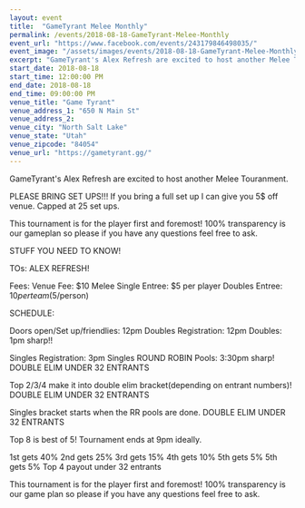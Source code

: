 ```yaml
---
layout: event
title:  "GameTyrant Melee Monthly"
permalink: /events/2018-08-18-GameTyrant-Melee-Monthly
event_url: "https://www.facebook.com/events/243179846498035/"
event_image: "/assets/images/events/2018-08-18-GameTyrant-Melee-Monthly.jpg"
excerpt: "GameTyrant's Alex Refresh are excited to host another Melee Touranment."
start_date: 2018-08-18
start_time: 12:00:00 PM
end_date: 2018-08-18
end_time: 09:00:00 PM
venue_title: "Game Tyrant"
venue_address_1: "650 N Main St"
venue_address_2:
venue_city: "North Salt Lake"
venue_state: "Utah"
venue_zipcode: "84054"
venue_url: "https://gametyrant.gg/"
---
```


GameTyrant's Alex Refresh are excited to host another Melee Touranment.

PLEASE BRING SET UPS!!! If you bring a full set up I can give you 5$ off venue. Capped at 25 set ups. 

This tournament is for the player first and foremost! 100% transparency is our gameplan so please if you have any questions feel free to ask. 

STUFF YOU NEED TO KNOW!

TOs: ALEX REFRESH! 

Fees:
Venue Fee: $10
Melee Single Entree: $5 per player
Doubles Entree: $10 per team($5/person)

SCHEDULE:

Doors open/Set up/friendlies: 12pm
Doubles Registration: 12pm
Doubles: 1pm sharp!!

Singles Registration: 3pm
Singles ROUND ROBIN Pools: 3:30pm sharp! 
DOUBLE ELIM UNDER 32 ENTRANTS

Top 2/3/4 make it into double elim bracket(depending on entrant numbers)!
DOUBLE ELIM UNDER 32 ENTRANTS

Singles bracket starts when the RR pools are done.
DOUBLE ELIM UNDER 32 ENTRANTS

Top 8 is best of 5! Tournament ends at 9pm ideally. 

1st gets 40% 
2nd gets 25%
3rd gets 15%
4th gets 10%
5th gets 5%
5th gets 5%
Top 4 payout under 32 entrants

This tournament is for the player first and foremost! 100% transparency is our game plan so please if you have any questions feel free to ask.